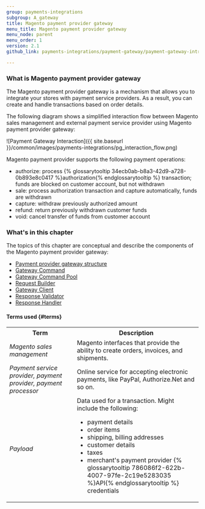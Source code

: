 ```yaml
---
group: payments-integrations
subgroup: A_gateway
title: Magento payment provider gateway
menu_title: Magento payment provider gateway 
menu_node: parent
menu_order: 1
version: 2.1
github_link: payments-integrations/payment-gateway/payment-gateway-intro.md

---
```


### What is Magento payment provider gateway
The Magento payment provider gateway is a mechanism that allows you to integrate your stores with payment service providers. As a result, you can create and handle transactions based on order details.

The following diagram shows a simplified interaction flow between Magento sales management and external payment service provider using Magento payment provider gateway: 

![Payment Gateway Interaction]({{ site.baseurl }}/common/images/payments-integrations/pg_interaction_flow.png)

Magento payment provider supports the following payment operations:

 * authorize: process {% glossarytooltip 34ecb0ab-b8a3-42d9-a728-0b893e8c0417 %}authorization{% endglossarytooltip %} transaction; funds are blocked on customer account, but not withdrawn
 * sale: process authorization transaction and capture automatically, funds are withdrawn
 * capture: withdraw previously authorized amount
 * refund: return previously withdrawn customer funds
 * void: cancel transfer of funds from customer account

### What's in this chapter

The topics of this chapter are conceptual and describe the components of the Magento payment provider gateway:
 
* [Payment provider gateway structure]({{page.baseurl}}/payments-integrations/payment-gateway/payment-gateway-structure.html)
* [Gateway Command]({{page.baseurl}}/payments-integrations/payment-gateway/gateway-command.html)
* [Gateway Command Pool]({{page.baseurl}}/payments-integrations/payment-gateway/command-pool.html)
* [Request Builder]({{page.baseurl}}/payments-integrations/payment-gateway/request-builder.html)
* [Gateway Client]({{page.baseurl}}/payments-integrations/payment-gateway/gateway-client.html)
* [Response Validator]({{page.baseurl}}/payments-integrations/payment-gateway/response-validator.html)
* [Response Handler]({{page.baseurl}}/payments-integrations/payment-gateway/response-handler.html)

#### Terms used {#terms}

<table>
<tr>
<th>
Term
</th>
<th>
Description
</th>
</tr>
<tr>
<td>
<i>Magento sales management</i>
</td>
<td>
Magento interfaces that provide the ability to create orders, invoices, and shipments.
</td>
</tr>
<tr>
<td>
<i>Payment service provider, payment provider, payment processor</i>
</td>
<td>
 Online service for accepting electronic payments, like PayPal, Authorize.Net and so on.
</td>
</tr>
<tr>
<td>
<i>Payload</i>
</td>
<td>
Data used for a transaction. Might include the following:

<ul>
<li> payment details </li>
<li> order items </li>
<li> shipping, billing addresses </li>
<li> customer details </li>
<li> taxes </li>
<li> merchant's payment provider {% glossarytooltip 786086f2-622b-4007-97fe-2c19e5283035 %}API{% endglossarytooltip %} credentials </li>
</ul>
</td>
</tr>
</table>


